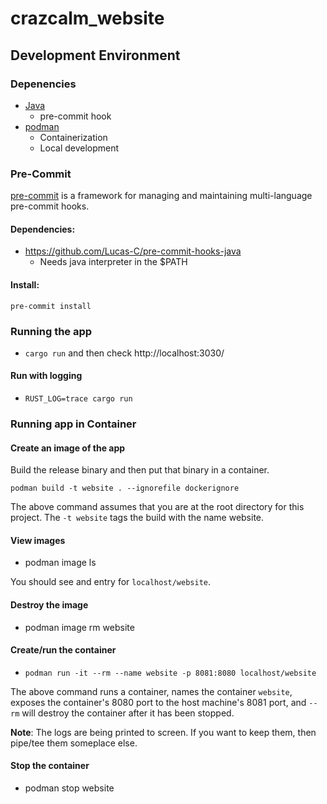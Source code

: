 # crazcalm_website

## Development Environment

### Depenencies
- [Java](https://linoxide.com/ubuntu-how-to/install-java-ubuntu-20-04/)
	- pre-commit hook
- [podman](https://podman.io/getting-started/installation)
	- Containerization
	- Local development


### Pre-Commit
[pre-commit](https://pre-commit.com/) is a framework for managing and maintaining multi-language pre-commit hooks.

#### Dependencies:
- https://github.com/Lucas-C/pre-commit-hooks-java
   - Needs java interpreter in the $PATH

#### Install:
`pre-commit install`


### Running the app
- `cargo run` and then check http://localhost:3030/

#### Run with logging
- `RUST_LOG=trace cargo run`

### Running app in Container
#### Create an image of the app
Build the release binary and then put that binary in a container.
```
podman build -t website . --ignorefile dockerignore
```

The above command assumes that you are at the root directory for this project. The `-t website` tags the build with the name website.

#### View images
- podman image ls

You should see and entry for `localhost/website`.

#### Destroy the image
- podman image rm website

#### Create/run the container
- `podman run -it --rm --name website -p 8081:8080 localhost/website`

The above command runs a container, names the container `website`, exposes the container's 8080 port to the host machine's 8081 port, and `--rm` will destroy the container after it has been stopped.

**Note**: The logs are being printed to screen. If you want to keep them, then pipe/tee them someplace else.

#### Stop the container
- podman stop website
